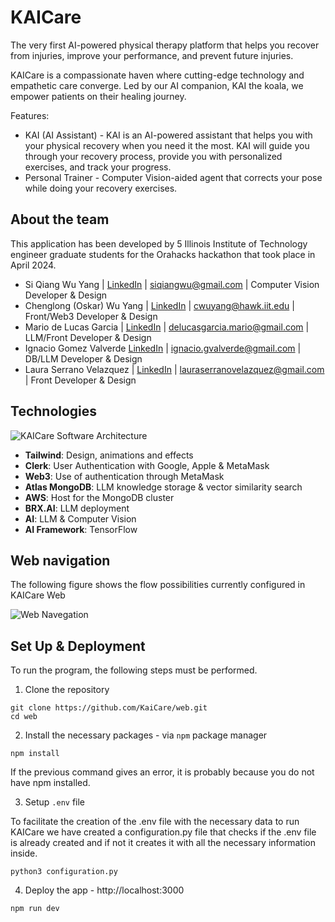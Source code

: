 # KAICare

The very first AI-powered physical therapy platform that helps you recover from injuries, improve your performance, and prevent future injuries.

KAICare is a compassionate haven where cutting-edge technology and empathetic care converge. Led by our AI companion, KAI the koala, we empower patients on their healing journey.

Features:
- KAI (AI Assistant) - KAI is an AI-powered assistant that helps you with your physical recovery when you need it the most. KAI will guide you through your recovery process, provide you with personalized exercises, and track your progress.
- Personal Trainer - Computer Vision-aided agent that corrects your pose while doing your recovery exercises.

## About the team
This application has been developed by 5 Illinois Institute of Technology engineer graduate students for the Orahacks hackathon that took place in April 2024.
- Si Qiang Wu Yang | [LinkedIn](https://www.linkedin.com/in/siqiangwu) | siqiangwu@gmail.com | Computer Vision Developer & Design 
- Chenglong (Oskar) Wu Yang | [LinkedIn](https://www.linkedin.com/in/cwuyang) | cwuyang@hawk.iit.edu | Front/Web3 Developer & Design 
- Mario de Lucas Garcia | [LinkedIn](https://www.linkedin.com/in/mdelucasg) | delucasgarcia.mario@gmail.com | LLM/Front Developer & Design 
- Ignacio Gomez Valverde [LinkedIn](https://www.linkedin.com/in/ignacio-gomez-valverde/) | ignacio.gvalverde@gmail.com | DB/LLM Developer & Design 
- Laura Serrano Velazquez | [LinkedIn](https://www.linkedin.com/in/lauraserranovelazquez) | lauraserranovelazquez@gmail.com | Front Developer & Design 

## Technologies

![KAICare Software Architecture](./public/KAICare_Architecture.png)

- **Tailwind**: Design, animations and effects
- **Clerk**: User Authentication with Google, Apple & MetaMask
- **Web3**: Use of authentication through MetaMask
- **Atlas MongoDB**: LLM knowledge storage & vector similarity search
- **AWS**: Host for the MongoDB cluster
- **BRX.AI**: LLM deployment
- **AI**: LLM & Computer Vision
- **AI Framework**: TensorFlow

## Web navigation
The following figure shows the flow possibilities currently configured in KAICare Web

![Web Navegation](./public/webDiagram)

## Set Up & Deployment
To run the program, the following steps must be performed. 

1. Clone the repository
```shell
git clone https://github.com/KaiCare/web.git 
cd web
```

2. Install the necessary packages - via `npm` package manager
```shell
npm install
```
If the previous command gives an error, it is probably because you do not have npm installed.

3. Setup `.env` file

To facilitate the creation of the .env file with the necessary data to run KAICare we have created a configuration.py file that checks if the .env file is already created and if not it creates it with all the necessary information inside. 
```shell
python3 configuration.py
```

4. Deploy the app - http://localhost:3000
```shell
npm run dev
```
